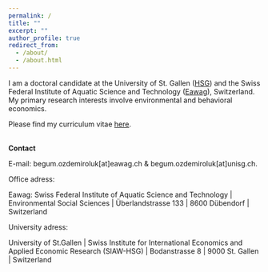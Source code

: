 ```yaml
---
permalink: /
title: ""
excerpt: ""
author_profile: true
redirect_from: 
  - /about/
  - /about.html
---
```


<p>I am a doctoral candidate at the University of St. Gallen (<a href="https://www.unisg.ch/en/" target="_blank">HSG</a>) and the Swiss Federal Institute of Aquatic Science and Technology (<a href="https://www.eawag.ch/en/" target="_blank">Eawag</a>), Switzerland. My primary research interests involve environmental and behavioral economics.</p>
<p>Please find my curriculum vitae <a href="http://begumozdemiroluk.github.io/files/Begum_Ozdemir_Oluk_CV_22_03_2023.pdf" target="_blank">here</a>.</p> 
<br>
<strong>Contact</strong>  
<p>E-mail: begum.ozdemiroluk[at]eawag.ch & begum.ozdemiroluk[at]unisg.ch.</p> 
<p>Office adress:</p>   
<p>Eawag: Swiss Federal Institute of Aquatic Science and Technology | Environmental Social Sciences | Überlandstrasse 133 | 8600 Dübendorf | Switzerland</p>
<p>University adress:</p>   
<p>University of St.Gallen | Swiss Institute for International Economics and Applied Economic Research (SIAW-HSG) | Bodanstrasse 8 | 9000 St. Gallen | Switzerland



  
  



